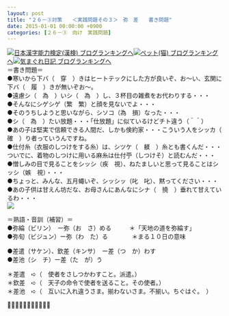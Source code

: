 ```yaml
---
layout: post
title: "２６－③対策　　＜実践問題その３＞　弥　差　　書き問題"
date: 2015-01-01 00:00:00 +0900
categories: [２６－③　向け　実践問題]
---
```


[![](/syuusyuu9701/assets/images/２６－③対策-＜実践問題その３＞-弥-差-書き問題-br_c_3028_1.gif)](http://blog.with2.net/link.php?1659096:3028 "日本漢字能力検定(漢検) ブログランキングへ")[日本漢字能力検定(漢検) ブログランキングへ](http://blog.with2.net/link.php?1659096:3028)[![](/syuusyuu9701/assets/images/２６－③対策-＜実践問題その３＞-弥-差-書き問題-br_c_1348_1.gif)](http://blog.with2.net/link.php?1659096:1348 "ペット(猫) ブログランキングへ")[ペット(猫) ブログランキングへ](http://blog.with2.net/link.php?1659096:1348)[![](/syuusyuu9701/assets/images/２６－③対策-＜実践問題その３＞-弥-差-書き問題-br_c_9257_1.gif)](http://blog.with2.net/link.php?1659096:9257 "気まぐれ日記 ブログランキングへ")[気まぐれ日記 ブログランキングへ](http://blog.with2.net/link.php?1659096:9257)  
＝書き問題＝  
●寒いから下バ（　穿　）きはヒートテックにした方が良いぞ、お～い、玄関に下バ（　履　）きが無いぞお～。  
●遠慮シ（　為　）いシ（　為　）し、３杯目の雑煮をお代わりする・・・  
●そんなにシゲシゲ（繁　繁）と顔を見ないでよ・・・  
●そのうちしようと思いながら、シソコ（為　損）なった・・・  
●シ（　為　）たい放題・・・「仕放題」に似ているけどチト違う（＾＾）  
●あの子は堅実で信頼できる人間だ、しかも倹約家・・・こういう人をシッカ（　確　）り者っていうんですね。  
●仕付糸（衣服のしつけをする糸）は、シツケ（　躾　）糸とも書くんだ・・・ついでに、着物のしつけに用いる麻糸は仕付苧（しつけそ）と読むんだ・・・  
●憎しみの目で見ることをシッシ（疾　視）、ねたましいと思って見ることはシッシ（嫉　視）・・・  
●ちょっと、みんな、五月蠅いぞ、シッシッ（叱　叱）、黙ってください・・・  
●あの子供は甘えん坊だな、お母さんにあんなにシナ（　撓　）垂れて甘えているわ・・・  
![](/syuusyuu9701/assets/images/２６－③対策-＜実践問題その３＞-弥-差-書き問題-440ba2a9c2f186aa13f03c854b08b63b.png)  
  
＝熟語・音訓（補習）＝  
●弥綸（ビリン）　ー弥（お　さ）める　　　＊「天地の道を弥綸す」  
●弥旬（ビジュン）ー弥（わ　た）る　　　　＊まる１０日の意味  
  
●差遣（サケン）、欽差（キンサ）　ー差（つ　か）わす  
●差池（シ　チ）ー差（た　が）う　  
  
＊差遣　➪（　使者をさしつかわすこと。派遣。）  
＊欽差　➪（　天子の命令で使者を送ること。その使者。）  
＊差池　➪（　互いに入れ違うさま。揃わないさま。不揃い。ちぐはぐ。　）  
  
👋👋👋🐑🐑🐑🐑🐑👋👋👋  
  
  
  